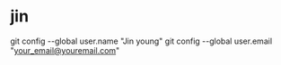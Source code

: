 # jin
git config --global user.name "Jin young"
git config --global user.email "your_email@youremail.com"

